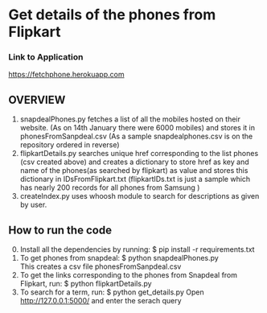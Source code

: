 Get details of the phones from Flipkart
=======================================

### Link to Application
<https://fetchphone.herokuapp.com>

## OVERVIEW

1. snapdealPhones.py fetches a list of all the mobiles hosted on their website. (As on 14th January there were 6000 mobiles) and stores it in phonesFromSanpdeal.csv (As a sample snapdealphones.csv is on the repository ordered in reverse)
2. flipkartDetails.py searches unique href corresponding to the list phones (csv created above) and creates a dictionary to store href as key and name of the phones(as searched by flipkart) as value and stores this dictionary in IDsFromFlipkart.txt (flipkartIDs.txt is just a sample which has nearly 200 records for all phones from Samsung )
3. createIndex.py uses whoosh module to search for descriptions as given by user.

## How to run the code
0. Install all the dependencies by running:
		$ pip install -r requirements.txt
1. To get phones from snapdeal:
		$ python snapdealPhones.py  
	This creates a csv file phonesFromSanpdeal.csv
2. To get the links corresponding to the phones from Snapdeal from Flipkart, run:
		$ python flipkartDetails.py
3. To search for a term, run:
		$ python get_details.py
	Open http://127.0.0.1:5000/ and enter the serach query